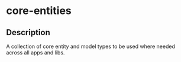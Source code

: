 # core-entities

## Description

A collection of core entity and model types to be used where needed across all apps and libs.
